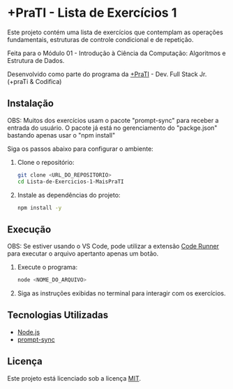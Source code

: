 # +PraTI - Lista de Exercícios 1

Este projeto contém uma lista de exercícios que contemplam as operações fundamentais, estruturas de controle condicional e de repetição.

Feita para o Módulo 01 - Introdução à Ciência da Computação: Algoritmos e Estrutura de Dados.

Desenvolvido como parte do programa da [+PraTI](https://www.maisprati.com.br/) - Dev. Full Stack Jr. (+praTi & Codifica)

## Instalação
OBS: Muitos dos exercícios usam o pacote "prompt-sync" para receber a entrada do usuário. O pacote já está no gerenciamento do "packge.json" bastando apenas usar o "npm install" 

Siga os passos abaixo para configurar o ambiente:

1. Clone o repositório:
   ```bash
   git clone <URL_DO_REPOSITORIO>
   cd Lista-de-Exercicios-1-MaisPraTI
   ```

2. Instale as dependências do projeto:
   ```bash
   npm install -y
   ```

## Execução
OBS: Se estiver usando o VS Code, pode utilizar a extensão [Code Runner](https://marketplace.visualstudio.com/items?itemName=formulahendry.code-runner) para executar o arquivo apertanto apenas um botão.

1. Execute o programa:
   ```bash
   node <NOME_DO_ARQUIVO>
   ```

2. Siga as instruções exibidas no terminal para interagir com os exercícios.

## Tecnologias Utilizadas

- [Node.js](https://nodejs.org/)
- [prompt-sync](https://www.npmjs.com/package/prompt-sync)

## Licença

Este projeto está licenciado sob a licença [MIT](LICENSE).